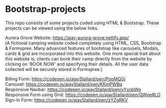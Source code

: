 # Bootstrap-projects
This repo consists of some projects coded using HTML &amp; Bootstrap. These projects can be viewed using the below links.  

Aurora Grove Website: https://ajay-aurora-grove.netlify.app/  
(A fictional camping website coded completely using HTML, CSS, Bootstrap & Formspree. Many advanced features of bootstrap like carousels, Modals, cards & grid are incorporated into this website. One more special trait about this website is, clients can book their camp directly from the website by clicking on 'BOOK NOW' and specifying their details. All the user data collected will be securely stored in Formspree.)  
  
  
Billing Form: https://codepen.io/ajayStallard/pen/PopMQGj  
Carousel: https://codepen.io/ajayStallard/pen/KKmPWBq  
Responsive Navbar: https://codepen.io/ajayStallard/pen/vYxobWg  
Responsive Form using Grid: https://codepen.io/ajayStallard/pen/QWpeRLO  
Sign-In Form: https://codepen.io/ajayStallard/pen/zYZgRKV  


